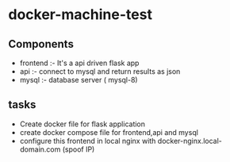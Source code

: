 # docker-machine-test

## Components

- frontend :- It's a api driven flask app
- api :- connect to mysql and return results as json
- mysql :- database server ( mysql-8)

## tasks

- Create docker file for flask application
- create docker compose file for frontend,api and mysql
- configure this frontend in local nginx with docker-nginx.local-domain.com (spoof IP)
